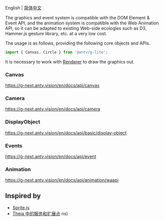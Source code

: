 English | [简体中文](./README-zh_CN.md)

The graphics and event system is compatible with the DOM Element & Event API, and the animation system is compatible with the Web Animation API, so it can be adapted to existing Web-side ecologies such as D3, Hammer.js gesture library, etc. at a very low cost.

The usage is as follows, providing the following core objects and APIs.

```js
import { Canvas, Circle } from '@antv/g-lite';
```

It is necessary to work with [Renderer](https://g-next.antv.vision/en/docs/api/renderer/renderer) to draw the graphics out.

### Canvas

https://g-next.antv.vision/en/docs/api/canvas

### Camera

https://g-next.antv.vision/en/docs/api/camera

### DisplayObject

https://g-next.antv.vision/en/docs/api/basic/display-object

### Events

https://g-next.antv.vision/en/docs/api/event

### Animation

https://g-next.antv.vision/en/docs/api/animation/waapi

## Inspired by

-   [Sprite.js](https://github.com/spritejs/spritejs)
-   [Theia 中的服务和扩展点](https://theia-ide.org/docs/services_and_contributions) ns)
